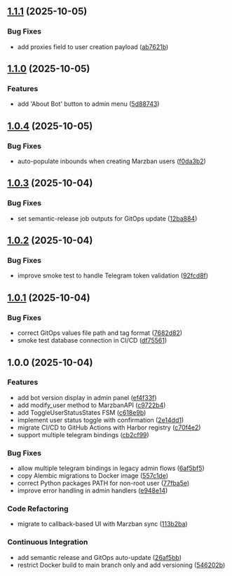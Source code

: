 ## [1.1.1](https://github.com/GezzyDax/marzban-telegram-bot/compare/v1.1.0...v1.1.1) (2025-10-05)

### Bug Fixes

* add proxies field to user creation payload ([ab7621b](https://github.com/GezzyDax/marzban-telegram-bot/commit/ab7621b833f5f84a68f1120cea2b19b49c86d5ee))

## [1.1.0](https://github.com/GezzyDax/marzban-telegram-bot/compare/v1.0.4...v1.1.0) (2025-10-05)

### Features

* add 'About Bot' button to admin menu ([5d88743](https://github.com/GezzyDax/marzban-telegram-bot/commit/5d88743b1501462d036a76d33b2736d625217cd1))

## [1.0.4](https://github.com/GezzyDax/marzban-telegram-bot/compare/v1.0.3...v1.0.4) (2025-10-05)

### Bug Fixes

* auto-populate inbounds when creating Marzban users ([f0da3b2](https://github.com/GezzyDax/marzban-telegram-bot/commit/f0da3b2fca82dfbe4fc2ecd675391e4497c2f2b9))

## [1.0.3](https://github.com/GezzyDax/marzban-telegram-bot/compare/v1.0.2...v1.0.3) (2025-10-04)

### Bug Fixes

* set semantic-release job outputs for GitOps update ([12ba884](https://github.com/GezzyDax/marzban-telegram-bot/commit/12ba8843302fcccb05db814a9f1cb04bb892b36d))

## [1.0.2](https://github.com/GezzyDax/marzban-telegram-bot/compare/v1.0.1...v1.0.2) (2025-10-04)

### Bug Fixes

* improve smoke test to handle Telegram token validation ([92fcd8f](https://github.com/GezzyDax/marzban-telegram-bot/commit/92fcd8fa58d00baf34ff586e3f31fc25c131619d))

## [1.0.1](https://github.com/GezzyDax/marzban-telegram-bot/compare/v1.0.0...v1.0.1) (2025-10-04)

### Bug Fixes

* correct GitOps values file path and tag format ([7682d82](https://github.com/GezzyDax/marzban-telegram-bot/commit/7682d82b9ec554a9796e585698565a7dd5878b2d))
* smoke test database connection in CI/CD ([df75561](https://github.com/GezzyDax/marzban-telegram-bot/commit/df75561a5c240ce3847c820bdc2df44dbb5b125d))

## 1.0.0 (2025-10-04)

### Features

* add bot version display in admin panel ([ef4f33f](https://github.com/GezzyDax/marzban-telegram-bot/commit/ef4f33fc50c3a6cbe2378d2bc13dca17a6800348))
* add modify_user method to MarzbanAPI ([c9722b4](https://github.com/GezzyDax/marzban-telegram-bot/commit/c9722b40eb04eb76392b8852fad59f8964992284))
* add ToggleUserStatusStates FSM ([c618e9b](https://github.com/GezzyDax/marzban-telegram-bot/commit/c618e9b632eef1e570477554f08b82a9c89aa7a1))
* implement user status toggle with confirmation ([2e14dd1](https://github.com/GezzyDax/marzban-telegram-bot/commit/2e14dd13e9457205fb0c7098882c642949436bb3))
* migrate CI/CD to GitHub Actions with Harbor registry ([c70f4e2](https://github.com/GezzyDax/marzban-telegram-bot/commit/c70f4e29ba1ebb02aea7d8bd1e7e01ddcd7d0026))
* support multiple telegram bindings ([cb2cf99](https://github.com/GezzyDax/marzban-telegram-bot/commit/cb2cf99ba4d46d8e72924a10038cf3c0d1138349))

### Bug Fixes

* allow multiple telegram bindings in legacy admin flows ([6af5bf5](https://github.com/GezzyDax/marzban-telegram-bot/commit/6af5bf57ac72e5ff802890e7c11d361b721b4ca7))
* copy Alembic migrations to Docker image ([557c1de](https://github.com/GezzyDax/marzban-telegram-bot/commit/557c1de60adf030d981635569231d918647b3b5b))
* correct Python packages PATH for non-root user ([77fba5e](https://github.com/GezzyDax/marzban-telegram-bot/commit/77fba5ecd764d38ef00fc8cffe275f7141429f5f))
* improve error handling in admin handlers ([e948e14](https://github.com/GezzyDax/marzban-telegram-bot/commit/e948e14fba10f47f7a4463c23d228b6def887aa8))

### Code Refactoring

* migrate to callback-based UI with Marzban sync ([113b2ba](https://github.com/GezzyDax/marzban-telegram-bot/commit/113b2ba8a5928a6d98b226491aec598e8362173a))

### Continuous Integration

* add semantic release and GitOps auto-update ([26af5bb](https://github.com/GezzyDax/marzban-telegram-bot/commit/26af5bb1cf343f7d06f2dfffc815f64e9da67c1b))
* restrict Docker build to main branch only and add versioning ([546202b](https://github.com/GezzyDax/marzban-telegram-bot/commit/546202b6103346cf2f4a88299a49de153d95e8a2))
